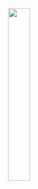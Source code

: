<img src="https://media.discordapp.net/attachments/909535313070809102/1083423574754345000/deepicon.png" style="width: 30%">
